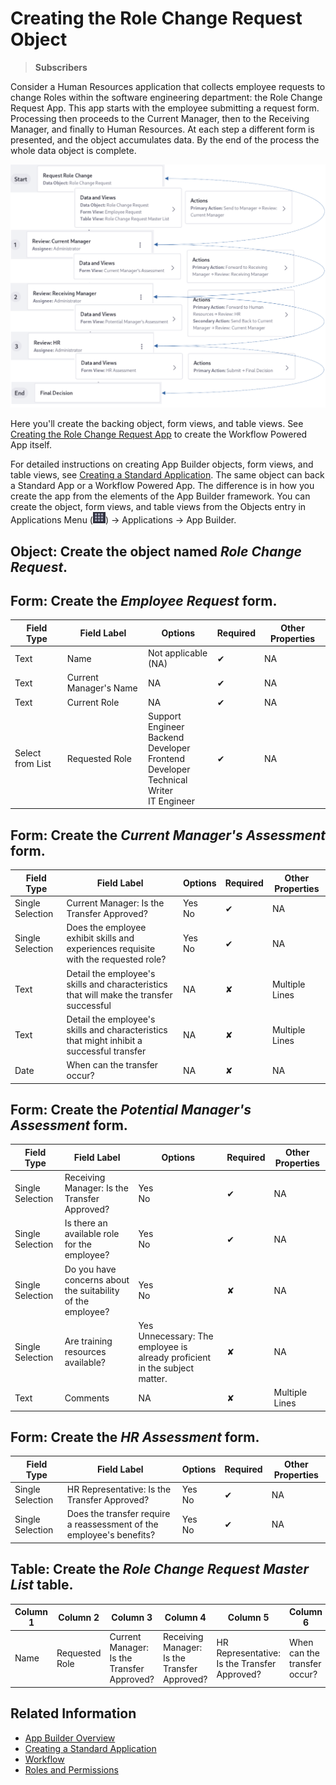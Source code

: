 # Creating the Role Change Request Object

> **Subscribers**

Consider a Human Resources application that collects employee requests to change Roles within the software engineering department: the Role Change Request App. This app starts with the employee submitting a request form. Processing then proceeds to the Current Manager, then to the Receiving Manager, and finally to Human Resources. At each step a different form is presented, and the object accumulates data. By the end of the process the whole data object is complete.

![The Role Change Request object flows through several steps in this Workflow Powered App.](./creating-the-role-change-request-object/images/01.png)

Here you'll create the backing object, form views, and table views. See [Creating the Role Change Request App](./creating-the-role-change-request-app.md) to create the Workflow Powered App itself.

For detailed instructions on creating App Builder objects, form views, and table views, see [Creating a Standard Application](./creating-a-standard-application.md). The same object can back a Standard App or a Workflow Powered App. The difference is in how you create the app from the elements of the App Builder framework. You can create the object, form views, and table views from the Objects entry in Applications Menu (![Applications Menu](../../images/icon-applications-menu.png)) &rarr; Applications &rarr; App Builder.

## **Object:** Create the object named _Role Change Request_.

## **Form:** Create the _Employee Request_ form.

   | Field Type | Field Label | Options | Required | Other Properties |
   | ---------- | ----------- | ------- | -------- | ---------------- |
   | Text | Name | Not applicable (NA) |  &#10004; | NA |
   | Text | Current Manager's Name | NA |  &#10004; | NA |
   | Text | Current Role | NA |  &#10004; | NA |
   | Select from List | Requested Role | Support Engineer <br /> Backend Developer <br /> Frontend Developer <br /> Technical Writer <br /> IT Engineer |  &#10004; | NA |

## **Form:** Create the _Current Manager's Assessment_ form.

   | Field Type | Field Label | Options | Required | Other Properties |
   | ---------- | ----------- | ------- | -------- | ---------------- |
   | Single Selection | Current Manager: Is the Transfer Approved? | Yes <br /> No |  &#10004; | NA |
   | Single Selection | Does the employee exhibit skills and experiences requisite with the requested role? | Yes <br /> No |  &#10004; | NA |
   | Text | Detail the employee's skills and characteristics that will make the transfer successful | NA |  &#10008; | Multiple Lines |
   | Text | Detail the employee's skills and characteristics that might inhibit a successful transfer | NA |  &#10008; | Multiple Lines |
   | Date | When can the transfer occur? | NA | &#10008; | NA |

## **Form:** Create the _Potential Manager's Assessment_ form.

   | Field Type | Field Label | Options | Required | Other Properties |
   | ---------- | ----------- | ------- | -------- | ---------------- |
   | Single Selection | Receiving Manager: Is the Transfer Approved? | Yes <br /> No |  &#10004; | NA |
   | Single Selection | Is there an available role for the employee? | Yes <br /> No |  &#10004; | NA |
   | Single Selection | Do you have concerns about the suitability of the employee? | Yes <br /> No |  &#10008; | NA |
   | Single Selection | Are training resources available? | Yes <br /> Unnecessary: The employee is already proficient in the subject matter. |  &#10008; | NA |
   | Text | Comments | NA |  &#10008; | Multiple Lines | NA |

## **Form:** Create the _HR Assessment_ form.

   | Field Type | Field Label | Options | Required | Other Properties |
   | ---------- | ----------- | ------- | -------- | ---------------- |
   | Single Selection | HR Representative: Is the Transfer Approved? | Yes <br /> No |  &#10004; | NA |
   | Single Selection | Does the transfer require a reassessment of the employee's benefits? | Yes <br /> No |  &#10004; | NA |

## **Table:** Create the _Role Change Request Master List_ table.

   | Column 1 | Column 2 | Column 3 | Column 4 | Column 5 | Column 6 |
   | ---------- | ----------- | ------- | -------- | ---------------- | ---- |
   | Name | Requested Role | Current Manager: Is the Transfer Approved? | Receiving Manager: Is the Transfer Approved? | HR Representative: Is the Transfer Approved? | When can the transfer occur? |

## Related Information

* [App Builder Overview](../app-builder.md)
* [Creating a Standard Application](./creating-a-standard-application.md)
* [Workflow](../../process-automation/workflow/introduction-to-workflow.md)
* [Roles and Permissions](../../users-and-permissions/roles-and-permissions/understanding-roles-and-permissions.md)
